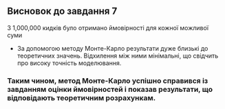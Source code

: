 ## Висновок до завдання 7

З 1,000,000 кидків було отримано ймовірності для кожної можливої суми

- За допомогою методу Монте-Карло результати дуже близькі до теоретичних значень. Відхилення між ними мінімальні, що свідчить про високу точність моделювання.

### Таким чином, метод Монте-Карло успішно справився із завданням оцінки ймовірностей і показав результати, що відповідають теоретичним розрахункам.
